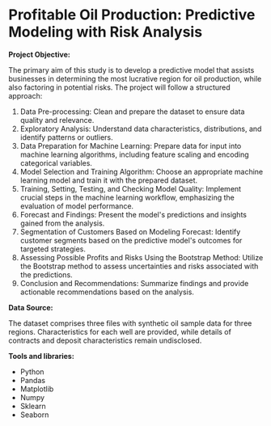 # Profitable Oil Production: Predictive Modeling with Risk Analysis #


**Project Objective:**

The primary aim of this study is to develop a predictive model that assists businesses in determining the most lucrative region for oil production, while also factoring in potential risks. 
The project will follow a structured approach:

1. Data Pre-processing:
Clean and prepare the dataset to ensure data quality and relevance.
2. Exploratory Analysis:
Understand data characteristics, distributions, and identify patterns or outliers.
3. Data Preparation for Machine Learning:
Prepare data for input into machine learning algorithms, including feature scaling and encoding categorical variables.
4. Model Selection and Training Algorithm:
Choose an appropriate machine learning model and train it with the prepared dataset.
5. Training, Setting, Testing, and Checking Model Quality:
Implement crucial steps in the machine learning workflow, emphasizing the evaluation of model performance.
6. Forecast and Findings:
Present the model's predictions and insights gained from the analysis.
7. Segmentation of Customers Based on Modeling Forecast:
Identify customer segments based on the predictive model's outcomes for targeted strategies.
8. Assessing Possible Profits and Risks Using the Bootstrap Method:
Utilize the Bootstrap method to assess uncertainties and risks associated with the predictions.
9. Conclusion and Recommendations:
Summarize findings and provide actionable recommendations based on the analysis.


**Data Source:**

The dataset comprises three files with synthetic oil sample data for three regions. 
Characteristics for each well are provided, while details of contracts and deposit characteristics remain undisclosed.


**Tools and libraries:**

- Python
- Pandas
- Matplotlib
- Numpy
- Sklearn
- Seaborn